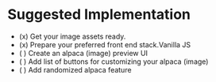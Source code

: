 # Suggested Implementation
- (x) Get your image assets ready.   
- (x) Prepare your preferred front end stack.Vanilla JS 
- ( ) Create an alpaca (image) preview UI
- ( ) Add list of buttons for customizing your alpaca (image)
- ( ) Add randomized alpaca feature


